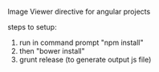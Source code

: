 Image Viewer directive for angular projects

steps to setup:
1. run in command prompt "npm install"
2. then "bower install"
3. grunt release (to generate output js file)

